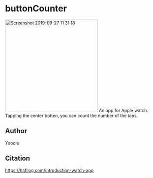 # buttonCounter
<img width="301" alt="Screenshot 2019-09-27 11 31 18" src="https://user-images.githubusercontent.com/50050131/65739869-d2e67600-e121-11e9-9008-76ddb83d3cab.png">
An app for Apple watch.
Tapping the center botten, you can count the number of the taps.

## Author
  Yoocie

## Citation
  https://hafilog.com/introduction-watch-app


